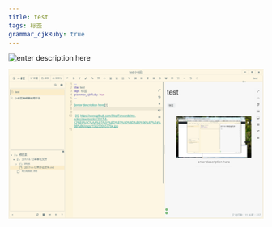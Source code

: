 ```yaml
---
title: test 
tags: 标签
grammar_cjkRuby: true
---
```


![enter description here][1]

![enter description here][2]


  [1]: https://www.github.com/StepForwards/my-notes/raw/master/2017-8-12%E6%9C%AA%E5%91%BD%E5%90%8D%E6%96%87%E4%BB%B6/imgs/1502539557764.jpg
  [2]: ./images/1502540316380.jpg